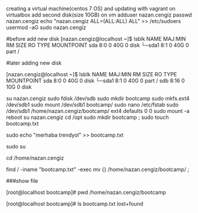 creating a virtual machine(centos 7 OS) and updating with vagrant on virtualbox
add second disk(size 10GB) on vm
adduser nazan.cengiz
passwd  nazan.cengiz
echo "nazan.cengiz  ALL=(ALL:ALL) ALL" >>  /etc/sudoers
usermod -aG sudo nazan.cengiz

#before add new disk
[nazan.cengiz@localhost ~]$ lsblk 
NAME   MAJ:MIN RM SIZE RO TYPE MOUNTPOINT
sda      8:0    0  40G  0 disk 
└─sda1   8:1    0  40G  0 part /


#later adding new disk

[nazan.cengiz@localhost ~]$ lsblk 
NAME   MAJ:MIN RM SIZE RO TYPE MOUNTPOINT
sda      8:0    0  40G  0 disk 
└─sda1   8:1    0  40G  0 part /
sdb      8:16   0  10G  0 disk

su nazan.cengiz
sudo fdisk /dev/sdb
sudo mkdir bootcamp
sudo mkfs.ext4 /dev/sdb1
sudo mount /dev/sdb1 bootcamp/
sudo nano /etc/fstab
sudo /dev/sdb1    /home/nazan.cengiz/bootcamp/    ext4  defaults 0 0
sudo mount -a
reboot
su nazan.cengiz
cd /opt
sudo mkdir bootcamp ; sudo touch bootcamp.txt  

sudo echo "merhaba trendyol" >> bootcamp.txt

sudo su

cd /home/nazan.cengiz 

find / -iname "bootcamp.txt" -exec mv {} /home/nazan.cengiz/bootcamp/ \;

###show file 

[root@localhost bootcamp]# pwd
/home/nazan.cengiz/bootcamp

[root@localhost bootcamp]# ls
bootcamp.txt  lost+found
